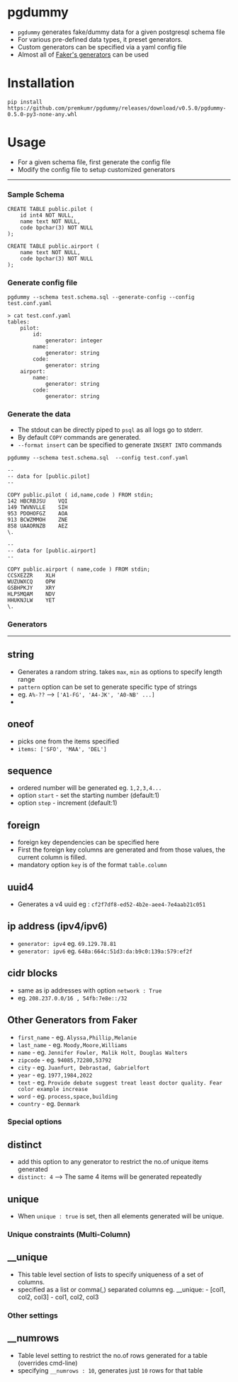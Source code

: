 # pgdummy
- `pgdummy` generates fake/dummy data for a given postgresql schema file
- For various pre-defined data types, it preset generators.
- Custom generators can be specified via a yaml config file
- Almost all of [Faker's generators](https://faker.readthedocs.io/en/master/providers/baseprovider.html) can be used

# Installation
```
pip install https://github.com/premkumr/pgdummy/releases/download/v0.5.0/pgdummy-0.5.0-py3-none-any.whl
```

# Usage
- For a given schema file, first generate the config file
- Modify the config file to setup customized generators
---
### Sample Schema
```
CREATE TABLE public.pilot (
    id int4 NOT NULL,
    name text NOT NULL,
    code bpchar(3) NOT NULL
);

CREATE TABLE public.airport (
    name text NOT NULL,
    code bpchar(3) NOT NULL
);
```
### Generate config file
```
pgdummy --schema test.schema.sql --generate-config --config test.conf.yaml

> cat test.conf.yaml
tables:
    pilot:
        id:
            generator: integer
        name:
            generator: string
        code:
            generator: string
    airport:
        name:
            generator: string
        code:
            generator: string
```

### Generate the data
- The stdout can be directly piped to `psql` as all logs go to stderr.
- By default `COPY` commands are generated. 
- `--format insert` can be specified to generate `INSERT INTO` commands
```
pgdummy --schema test.schema.sql  --config test.conf.yaml

--
-- data for [public.pilot]
--

COPY public.pilot ( id,name,code ) FROM stdin;
142	HBCRBJSU	VQI
149	TWVNVLLE	SIH
953	PDOHOFGZ	AOA
913	BCWZMMOH	ZNE
858	UAAORNZB	AEZ
\.

--
-- data for [public.airport]
--

COPY public.airport ( name,code ) FROM stdin;
CCSXEZZR	XLH
WUZUWXCQ	OPW
GSBHPKJY	XRY
HLPSMQAM	NDV
HHUKNJLW	YET
\.
```
### Generators
---
## string
- Generates a random string. takes `max`, `min` as options to specify length range
- `pattern` option can be set to generate specific type of strings
- eg. `A%-??` --> `['A1-FG', 'A4-JK', 'A0-NB' ...]`
- 
## oneof
- picks one from the items specified
- `items: ['SFO', 'MAA', 'DEL']`

## sequence
- ordered number will be generated eg. `1,2,3,4...`
- option `start` - set the starting number (default:1)
- option `step` - increment (default:1)

## foreign
- foreign key dependencies can be specified here
- First the foreign key columns are generated and from those values, the current column is filled.
- mandatory option `key` is of the format `table.column`

## uuid4
-  Generates a v4 uuid eg : `cf2f7df8-ed52-4b2e-aee4-7e4aab21c051`

## ip address (ipv4/ipv6)
- `generator: ipv4` eg. `69.129.78.81`
- `generator: ipv6` eg. `648a:664c:51d3:da:b9c0:139a:579:ef2f` 

## cidr blocks
-  same as ip addresses with option `network : True`
-  eg. `208.237.0.0/16 , 54fb:7e8e::/32`

## Other Generators from Faker
- `first_name` - eg. `Alyssa,Phillip,Melanie`
- `last_name` - eg. `Moody,Moore,Williams`
- `name` - eg. `Jennifer Fowler, Malik Holt, Douglas Walters`
- `zipcode` - eg. `94085,72280,53792`
- `city` - eg. `Juanfurt, Debrastad, Gabrielfort`
- `year` - eg. `1977,1984,2022`
- `text` - eg. `Provide debate suggest treat least doctor quality. Fear color example increase`
- `word` - eg. `process,space,building`
- `country` - eg. `Denmark`

### Special options
## distinct
- add this option to any generator to restrict the no.of unique items generated
- `distinct: 4` --> The same 4  items will be generated repeatedly

## unique
- When `unique : true` is set, then all elements generated will be unique.

### Unique constraints (Multi-Column)
## __unique
- This table level section of lists to specify uniqueness of a set of columns.
- specified as a list or comma(,) separated columns eg. 
    __unique:
        -   [col1, col2, col3]
        -   col1, col2, col3

### Other settings
## __numrows
- Table level setting to restrict the no.of rows generated for a table (overrides cmd-line)
- specifying `__numrows : 10`, generates just `10` rows for that table

